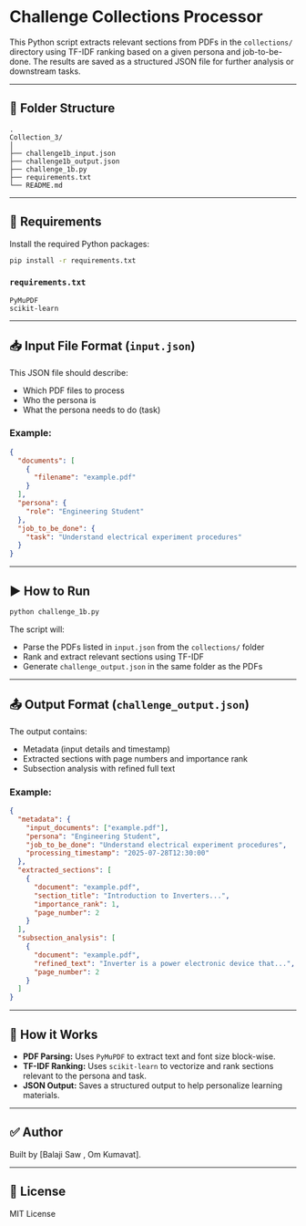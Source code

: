 # Challenge Collections Processor

This Python script extracts relevant sections from PDFs in the `collections/` directory using TF-IDF ranking based on a given persona and job-to-be-done. The results are saved as a structured JSON file for further analysis or downstream tasks.

---

## 📂 Folder Structure

```
.
Collection_3/
│
├── challenge1b_input.json
├── challenge1b_output.json
├── challenge_1b.py
├── requirements.txt
└── README.md
```

---

## 🔧 Requirements

Install the required Python packages:

```bash
pip install -r requirements.txt
```

### `requirements.txt`

```
PyMuPDF
scikit-learn
```

---

## 📥 Input File Format (`input.json`)

This JSON file should describe:
- Which PDF files to process
- Who the persona is
- What the persona needs to do (task)

### Example:

```json
{
  "documents": [
    {
      "filename": "example.pdf"
    }
  ],
  "persona": {
    "role": "Engineering Student"
  },
  "job_to_be_done": {
    "task": "Understand electrical experiment procedures"
  }
}
```

---

## ▶️ How to Run

```bash
python challenge_1b.py
```

The script will:
- Parse the PDFs listed in `input.json` from the `collections/` folder
- Rank and extract relevant sections using TF-IDF
- Generate `challenge_output.json` in the same folder as the PDFs

---

## 📤 Output Format (`challenge_output.json`)

The output contains:
- Metadata (input details and timestamp)
- Extracted sections with page numbers and importance rank
- Subsection analysis with refined full text

### Example:

```json
{
  "metadata": {
    "input_documents": ["example.pdf"],
    "persona": "Engineering Student",
    "job_to_be_done": "Understand electrical experiment procedures",
    "processing_timestamp": "2025-07-28T12:30:00"
  },
  "extracted_sections": [
    {
      "document": "example.pdf",
      "section_title": "Introduction to Inverters...",
      "importance_rank": 1,
      "page_number": 2
    }
  ],
  "subsection_analysis": [
    {
      "document": "example.pdf",
      "refined_text": "Inverter is a power electronic device that...",
      "page_number": 2
    }
  ]
}
```

---

## 🧠 How it Works

- **PDF Parsing:** Uses `PyMuPDF` to extract text and font size block-wise.
- **TF-IDF Ranking:** Uses `scikit-learn` to vectorize and rank sections relevant to the persona and task.
- **JSON Output:** Saves a structured output to help personalize learning materials.

---

## ✅ Author

Built by [Balaji Saw , Om Kumavat].

---

## 📄 License

MIT License

